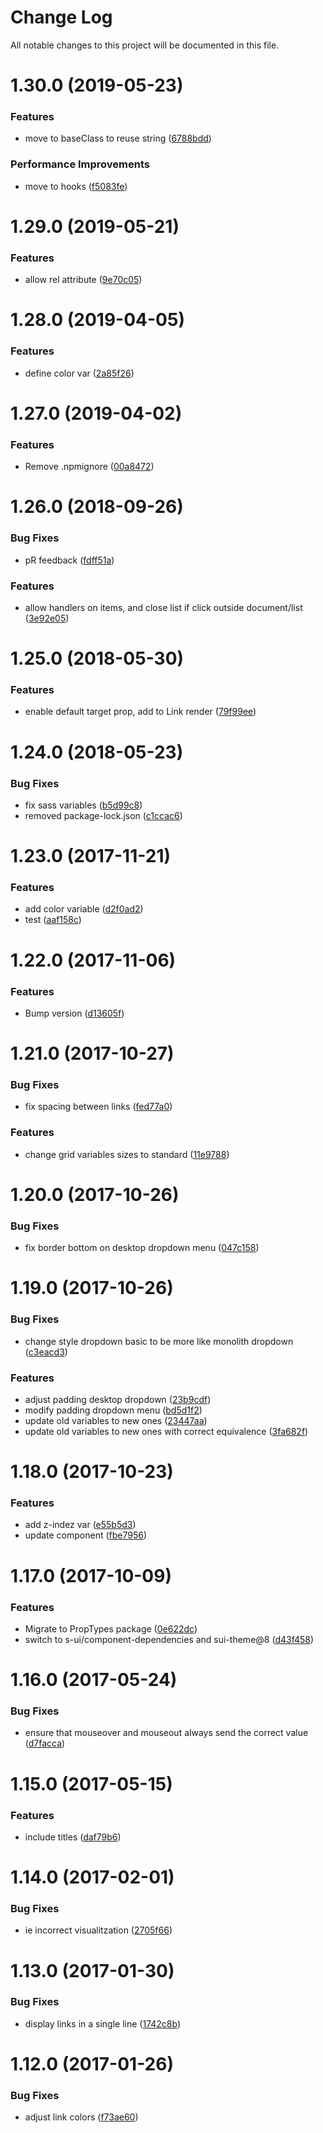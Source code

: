 # Change Log

All notable changes to this project will be documented in this file.

<a name="1.30.0"></a>
# 1.30.0 (2019-05-23)


### Features

* move to baseClass to reuse string ([6788bdd](https://github.com/SUI-Components/schibsted-spain-components/commit/6788bdd))


### Performance Improvements

* move to hooks ([f5083fe](https://github.com/SUI-Components/schibsted-spain-components/commit/f5083fe))



<a name="1.29.0"></a>
# 1.29.0 (2019-05-21)


### Features

* allow rel attribute ([9e70c05](https://github.com/SUI-Components/schibsted-spain-components/commit/9e70c05))



<a name="1.28.0"></a>
# 1.28.0 (2019-04-05)


### Features

* define color var ([2a85f26](https://github.com/SUI-Components/schibsted-spain-components/commit/2a85f26))



<a name="1.27.0"></a>
# 1.27.0 (2019-04-02)


### Features

* Remove .npmignore ([00a8472](https://github.com/SUI-Components/schibsted-spain-components/commit/00a8472))



<a name="1.26.0"></a>
# 1.26.0 (2018-09-26)


### Bug Fixes

* pR feedback ([fdff51a](https://github.com/SUI-Components/schibsted-spain-components/commit/fdff51a))


### Features

* allow handlers on items, and close list if click outside document/list ([3e92e05](https://github.com/SUI-Components/schibsted-spain-components/commit/3e92e05))



<a name="1.25.0"></a>
# 1.25.0 (2018-05-30)


### Features

* enable default target prop, add to Link render ([79f99ee](https://github.com/SUI-Components/schibsted-spain-components/commit/79f99ee))



<a name="1.24.0"></a>
# 1.24.0 (2018-05-23)


### Bug Fixes

* fix sass variables ([b5d99c8](https://github.com/SUI-Components/schibsted-spain-components/commit/b5d99c8))
* removed package-lock.json ([c1ccac6](https://github.com/SUI-Components/schibsted-spain-components/commit/c1ccac6))



<a name="1.23.0"></a>
# 1.23.0 (2017-11-21)


### Features

* add color variable ([d2f0ad2](https://github.com/SUI-Components/schibsted-spain-components/commit/d2f0ad2))
* test ([aaf158c](https://github.com/SUI-Components/schibsted-spain-components/commit/aaf158c))



<a name="1.22.0"></a>
# 1.22.0 (2017-11-06)


### Features

* Bump version ([d13605f](https://github.com/SUI-Components/schibsted-spain-components/commit/d13605f))



<a name="1.21.0"></a>
# 1.21.0 (2017-10-27)


### Bug Fixes

* fix spacing between links ([fed77a0](https://github.com/SUI-Components/schibsted-spain-components/commit/fed77a0))


### Features

* change grid variables sizes to standard ([11e9788](https://github.com/SUI-Components/schibsted-spain-components/commit/11e9788))



<a name="1.20.0"></a>
# 1.20.0 (2017-10-26)


### Bug Fixes

* fix border bottom on desktop dropdown menu ([047c158](https://github.com/SUI-Components/schibsted-spain-components/commit/047c158))



<a name="1.19.0"></a>
# 1.19.0 (2017-10-26)


### Bug Fixes

* change style dropdown basic to be more like monolith dropdown ([c3eacd3](https://github.com/SUI-Components/schibsted-spain-components/commit/c3eacd3))


### Features

* adjust padding desktop dropdown ([23b9cdf](https://github.com/SUI-Components/schibsted-spain-components/commit/23b9cdf))
* modify padding dropdown menu ([bd5d1f2](https://github.com/SUI-Components/schibsted-spain-components/commit/bd5d1f2))
* update old variables to new ones ([23447aa](https://github.com/SUI-Components/schibsted-spain-components/commit/23447aa))
* update old variables to new ones with correct equivalence ([3fa682f](https://github.com/SUI-Components/schibsted-spain-components/commit/3fa682f))



<a name="1.18.0"></a>
# 1.18.0 (2017-10-23)


### Features

* add z-indez var ([e55b5d3](https://github.com/SUI-Components/schibsted-spain-components/commit/e55b5d3))
* update component ([fbe7956](https://github.com/SUI-Components/schibsted-spain-components/commit/fbe7956))



<a name="1.17.0"></a>
# 1.17.0 (2017-10-09)


### Features

* Migrate to PropTypes package ([0e622dc](https://github.com/SUI-Components/schibsted-spain-components/commit/0e622dc))
* switch to s-ui/component-dependencies and sui-theme@8 ([d43f458](https://github.com/SUI-Components/schibsted-spain-components/commit/d43f458))



<a name="1.16.0"></a>
# 1.16.0 (2017-05-24)


### Bug Fixes

* ensure that mouseover and mouseout always send the correct value ([d7facca](https://github.com/SUI-Components/schibsted-spain-components/commit/d7facca))



<a name="1.15.0"></a>
# 1.15.0 (2017-05-15)


### Features

* include titles ([daf79b6](https://github.com/SUI-Components/schibsted-spain-components/commit/daf79b6))



<a name="1.14.0"></a>
# 1.14.0 (2017-02-01)


### Bug Fixes

* ie incorrect visualitzation ([2705f66](https://github.com/SUI-Components/schibsted-spain-components/commit/2705f66))



<a name="1.13.0"></a>
# 1.13.0 (2017-01-30)


### Bug Fixes

* display links in a single line ([1742c8b](https://github.com/SUI-Components/schibsted-spain-components/commit/1742c8b))



<a name="1.12.0"></a>
# 1.12.0 (2017-01-26)


### Bug Fixes

* adjust link colors ([f73ae60](https://github.com/SUI-Components/schibsted-spain-components/commit/f73ae60))



